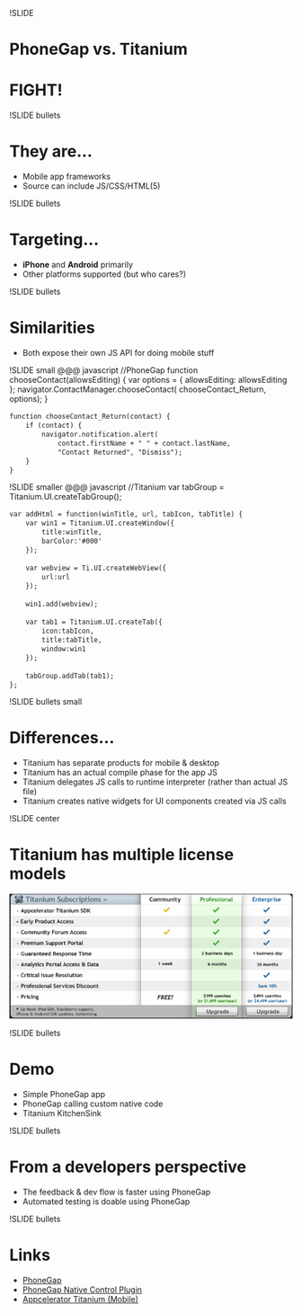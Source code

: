 !SLIDE
# PhoneGap vs. Titanium #

# FIGHT! #

!SLIDE bullets
# They are... #

* Mobile app frameworks
* Source can include JS/CSS/HTML(5)

!SLIDE bullets
# Targeting... #

* **iPhone** and **Android** primarily
* Other platforms supported (but who cares?)

!SLIDE bullets
# Similarities #

* Both expose their own JS API for doing mobile stuff

!SLIDE small
	@@@ javascript
	//PhoneGap
	function chooseContact(allowsEditing) {
		var options = { allowsEditing: allowsEditing };
		navigator.ContactManager.chooseContact(
						chooseContact_Return, options);
	}

	function chooseContact_Return(contact) {
		if (contact) {
			navigator.notification.alert(
				contact.firstName + " " + contact.lastName, 
				"Contact Returned", "Dismiss");
		}
	}

!SLIDE smaller
	@@@ javascript
	//Titanium
	var tabGroup = Titanium.UI.createTabGroup();

	var addHtml = function(winTitle, url, tabIcon, tabTitle) {
		var win1 = Titanium.UI.createWindow({  
		    title:winTitle,
			barColor:'#000'
		});

		var webview = Ti.UI.createWebView({
			url:url
		});

		win1.add(webview);

		var tab1 = Titanium.UI.createTab({  
		    icon:tabIcon,
		    title:tabTitle,
		    window:win1
		});

		tabGroup.addTab(tab1);  
	};
	
!SLIDE bullets small

# Differences... #

* Titanium has separate products for mobile & desktop
* Titanium has an actual compile phase for the app JS
* Titanium delegates JS calls to runtime interpreter (rather than actual JS file)
* Titanium creates native widgets for UI components created via JS calls

!SLIDE center
# Titanium has multiple license models #

![titanium licenses](titanium_licenses.png)

!SLIDE bullets
# Demo #

* Simple PhoneGap app
* PhoneGap calling custom native code
* Titanium KitchenSink

!SLIDE bullets
# From a developers perspective #

* The feedback & dev flow is faster using PhoneGap 
* Automated testing is doable using PhoneGap

!SLIDE bullets
# Links #

* [PhoneGap](http://phonegap.com)
* [PhoneGap Native Control Plugin](http://github.com/purplecabbage/PhoneGap-Plugins)
* [Appcelerator Titanium (Mobile)](http://www.appcelerator.com/products/titanium-mobile-application-development/)
 
